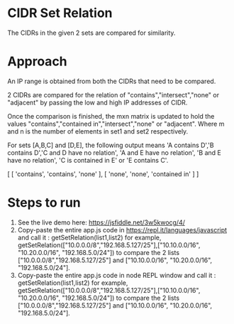CIDR Set Relation
==============================

   The CIDRs in the given 2 sets are compared for similarity. 


Approach
==============================

An IP range is obtained from both the CIDRs that need to be compared.

2 CIDRs are compared for the relation of "contains","intersect","none" or "adjacent" by passing the low and high IP addresses of CIDR.

Once the comparison is finished, the mxn matrix is updated to hold the values "contains","contained in","intersect","none" or "adjacent". Where m and n is the number of elements in set1 and set2 respectively. 

For sets [A,B,C] and [D,E], the following output means  'A contains D','B contains D','C and D have no relation', 'A and E have no relation', 'B and E have no relation', 'C is contained in E' or 'E contains C'.

[ [ 'contains', 'contains', 'none' ],
  [ 'none', 'none', 'contained in' ] ]

Steps to run
==============================
1. See the live demo here: https://jsfiddle.net/3w5kwocg/4/
2. Copy-paste the entire app.js code in https://repl.it/languages/javascript 
and call it : getSetRelation(list1,list2)
for example, getSetRelation(["10.0.0.0/8","192.168.5.127/25"],["10.10.0.0/16", "10.20.0.0/16", "192.168.5.0/24"]) to compare the 2 lists ["10.0.0.0/8","192.168.5.127/25"] and ["10.10.0.0/16", "10.20.0.0/16", "192.168.5.0/24"].
3. Copy-paste the entire app.js code in node REPL window and call it : getSetRelation(list1,list2)
for example, getSetRelation(["10.0.0.0/8","192.168.5.127/25"],["10.10.0.0/16", "10.20.0.0/16", "192.168.5.0/24"]) to compare the 2 lists ["10.0.0.0/8","192.168.5.127/25"] and ["10.10.0.0/16", "10.20.0.0/16", "192.168.5.0/24"].
